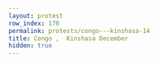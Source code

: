 ```yaml
---
layout: protest
row_index: 170
permalink: protests/congo---kinshasa-14
title: Congo ,  Kinshasa December
hidden: true
---
```

